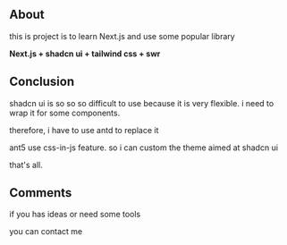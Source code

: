 ## About
this is project is to learn Next.js and use some popular library

**Next.js + shadcn ui + tailwind css + swr**

## Conclusion
shadcn ui is so so so difficult to use because it is very flexible. i need to wrap it for some components.

therefore, i have to use antd to replace it

ant5 use css-in-js feature. so i can custom the theme aimed at shadcn ui

that's all.

## Comments
if you has ideas or need some tools

you can contact me

